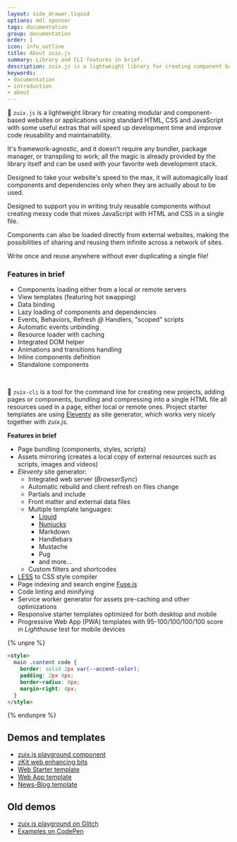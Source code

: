 ```yaml
---
layout: side_drawer.liquid
options: mdl sponsor
tags: documentation
group: documentation
order: 1
icon: info_outline
title: About zuix.js
summary: Library and CLI features in brief.
description: zuix.js is a lightweight library for creating component based websites and applications by using standard HTML, CSS and JavaScript.
keywords:
- documentation
- introduction
- about
---
```


🐝 `zuix.js` is a lightweight library for creating modular and component-based websites or applications
using standard HTML, CSS and JavaScript with some useful extras that will speed up development time
and improve code reusability and maintainability.

It's framework-agnostic, and it doesn't require any bundler, package manager, or transpiling to work; all the
magic is already provided by the library itself and can be used with your favorite web development stack.

Designed to take your website's speed to the max, it will automagically load components and dependencies
only when they are actually about to be used.

Designed to support you in writing truly reusable components without creating messy code that mixes
JavaScript with HTML and CSS in a single file.  

Components can also be loaded directly from external websites, making the possibilities of sharing and reusing them
infinite across a network of sites.  

Write once and reuse anywhere without ever duplicating a single file!


### Features in brief

- Components loading either from a local or remote servers
- View templates (featuring hot swapping)
- Data binding
- Lazy loading of components and dependencies
- Events, Behaviors, Refresh *@* Handlers, "scoped" scripts
- Automatic events unbinding
- Resource loader with caching
- Integrated DOM helper
- Animations and transitions handling
- Inline components definition
- Standalone components


<a id="zuix-cli"></a>
&nbsp;


🧰 `zuix-cli` is a tool for the command line for creating new projects, adding pages or components,
bundling and compressing into a single HTML file all resources used in a page, either local or remote ones.
Project starter templates are using [Eleventy](https://11ty.dev/) as site generator, which works very nicely
together with *zuix.js*.

**Features in brief**

- Page bundling (components, styles, scripts)
- Assets mirroring (creates a local copy of external resources such as scripts, images and videos)
- *Eleventy* site generator:
  * Integrated web server (*BrowserSync*)
  * Automatic rebuild and client refresh on files change
  * Partials and include
  * Front matter and external data files
  * Multiple template languages:
    - [Liquid](https://shopify.github.io/liquid/basics/introduction/)
    - [Nunjucks](https://mozilla.github.io/nunjucks/templating.html)
    - Markdown
    - Handlebars
    - Mustache
    - Pug
    - and more...
  * Custom filters and shortcodes
- [LESS](https://lesscss.org/) to CSS style compiler
- Page indexing and search engine [Fuse.js](https://fusejs.io/)
- Code linting and minifying
- Service worker generator for assets pre-caching and other optimizations
- Responsive starter templates optimized for both desktop and mobile
- Progressive Web App (PWA) templates with 95-100/100/100/100 score in *Lighthouse* test for mobile devices


{% unpre %}
```html
<style>
  main .content code {
    border: solid 2px var(--accent-color);
    padding: 2px 4px;
    border-radius: 8px;
    margin-right: 4px;
  }
</style>
```
{% endunpre %}


## Demos and templates

- [zuix.js playground component](/playground)
- [zKit web enhancing bits](https://zuixjs.github.io/zkit/)
- [Web Starter template](https://zuixjs.github.io/zuix-web-starter/)
- [Web App template](https://zuixjs.github.io/web-app/)
- [News-Blog template](https://zuixjs.github.io/news-blog/)


## Old demos

- [zuix.js playground on Glitch](https://glitch.com/@genemars)
- [Examples on CodePen](https://codepen.io/genielabs)
